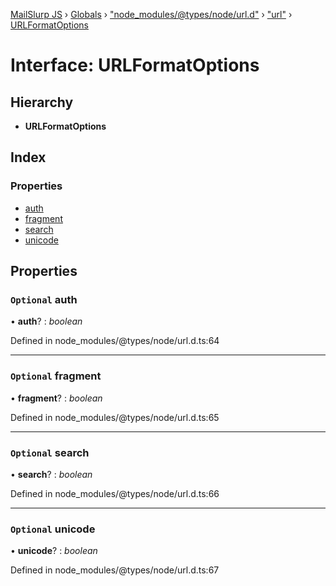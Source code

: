 [MailSlurp JS](../README.md) › [Globals](../globals.md) › ["node_modules/@types/node/url.d"](../modules/_node_modules__types_node_url_d_.md) › ["url"](../modules/_node_modules__types_node_url_d_._url_.md) › [URLFormatOptions](_node_modules__types_node_url_d_._url_.urlformatoptions.md)

# Interface: URLFormatOptions

## Hierarchy

* **URLFormatOptions**

## Index

### Properties

* [auth](_node_modules__types_node_url_d_._url_.urlformatoptions.md#optional-auth)
* [fragment](_node_modules__types_node_url_d_._url_.urlformatoptions.md#optional-fragment)
* [search](_node_modules__types_node_url_d_._url_.urlformatoptions.md#optional-search)
* [unicode](_node_modules__types_node_url_d_._url_.urlformatoptions.md#optional-unicode)

## Properties

### `Optional` auth

• **auth**? : *boolean*

Defined in node_modules/@types/node/url.d.ts:64

___

### `Optional` fragment

• **fragment**? : *boolean*

Defined in node_modules/@types/node/url.d.ts:65

___

### `Optional` search

• **search**? : *boolean*

Defined in node_modules/@types/node/url.d.ts:66

___

### `Optional` unicode

• **unicode**? : *boolean*

Defined in node_modules/@types/node/url.d.ts:67
